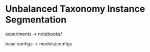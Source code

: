 # Unbalanced Taxonomy Instance Segmentation
experiments -> notebooks/

base configs -> models/configs
